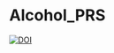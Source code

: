 # Alcohol_PRS

[![DOI](https://zenodo.org/badge/12773329.svg)](https://zenodo.org/doi/10.5281/zenodo.12773329)
